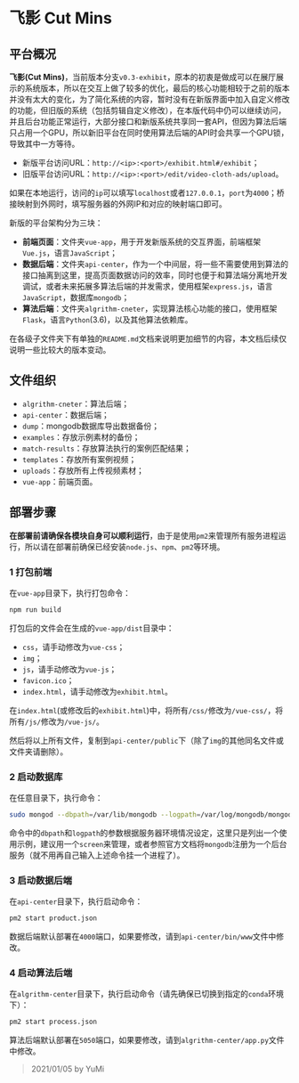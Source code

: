 # 飞影 Cut Mins

## 平台概况

**飞影(Cut Mins)**，当前版本分支`v0.3-exhibit`，原本的初衷是做成可以在展厅展示的系统版本，所以在交互上做了较多的优化，最后的核心功能相较于之前的版本并没有太大的变化，为了简化系统的内容，暂时没有在新版界面中加入自定义修改的功能，但旧版的系统（包括剪辑自定义修改），在本版代码中仍可以继续访问，并且后台功能正常运行，大部分接口和新版系统共享同一套API，但因为算法后端只占用一个GPU，所以新旧平台在同时使用算法后端的API时会共享一个GPU锁，导致其中一方等待。

- 新版平台访问URL：`http://<ip>:<port>/exhibit.html#/exhibit`；
- 旧版平台访问URL：`http://<ip>:<port>/edit/video-cloth-ads/upload`。

如果在本地运行，访问的`ip`可以填写`localhost`或者`127.0.0.1`，`port`为`4000`；桥接映射到外网时，填写服务器的外网IP和对应的映射端口即可。

新版的平台架构分为三块：

- **前端页面**：文件夹`vue-app`，用于开发新版系统的交互界面，前端框架`Vue.js`，语言`JavaScript`；
- **数据后端**：文件夹`api-center`，作为一个中间层，将一些不需要使用到算法的接口抽离到这里，提高页面数据访问的效率，同时也便于和算法端分离地开发调试，或者未来拓展多算法后端的并发需求，使用框架`express.js`，语言`JavaScript`，数据库`mongodb`；
- **算法后端**：文件夹`algrithm-cneter`，实现算法核心功能的接口，使用框架`Flask`，语言`Python`(3.6)，以及其他算法依赖库。

在各级子文件夹下有单独的`README.md`文档来说明更加细节的内容，本文档后续仅说明一些比较大的版本变动。

## 文件组织

- `algrithm-cneter`：算法后端；
- `api-center`：数据后端；
- `dump`：mongodb数据库导出数据备份；
- `examples`：存放示例素材的备份；
- `match-results`：存放算法执行的案例匹配结果；
- `templates`：存放所有案例视频；
- `uploads`：存放所有上传视频素材；
- `vue-app`：前端页面。

## 部署步骤

**在部署前请确保各模块自身可以顺利运行**，由于是使用`pm2`来管理所有服务进程运行，所以请在部署前确保已经安装`node.js`、`npm`、`pm2`等环境。

### 1 打包前端

在`vue-app`目录下，执行打包命令：

```bash
npm run build
```

打包后的文件会在生成的`vue-app/dist`目录中：

- `css`，请手动修改为`vue-css`；
- `img`；
- `js`，请手动修改为`vue-js`；
- `favicon.ico`；
- `index.html`，请手动修改为`exhibit.html`。

在`index.html`(或修改后的`exhibit.html`)中，将所有`/css/`修改为`/vue-css/`，将所有`/js/`修改为`/vue-js/`。

然后将以上所有文件，复制到`api-center/public`下（除了`img`的其他同名文件或文件夹请删除）。

### 2 启动数据库

在任意目录下，执行命令：

```bash
sudo mongod --dbpath=/var/lib/mongodb --logpath=/var/log/mongodb/mongod.log
```

命令中的`dbpath`和`logpath`的参数根据服务器环境情况设定，这里只是列出一个使用示例，建议用一个`screen`来管理，或者参照官方文档将`mongodb`注册为一个后台服务（就不用再自己输入上述命令挂一个进程了）。

### 3 启动数据后端

在`api-center`目录下，执行启动命令：

```bash
pm2 start product.json
```

数据后端默认部署在`4000`端口，如果要修改，请到`api-center/bin/www`文件中修改。

### 4 启动算法后端

在`algrithm-center`目录下，执行启动命令（请先确保已切换到指定的`conda`环境下）：

```bash
pm2 start process.json
```

算法后端默认部署在`5050`端口，如果要修改，请到`algrithm-center/app.py`文件中修改。

> 2021/01/05 by YuMi